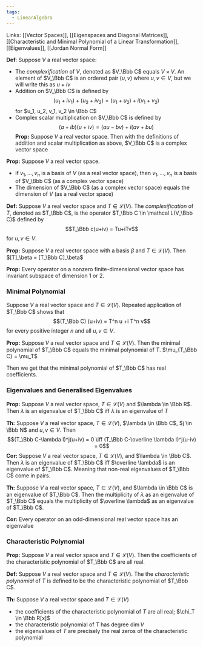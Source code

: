 ```yaml
---
tags:
  - LinearAlgebra
---
```

Links: [[Vector Spaces]], [[Eigenspaces and Diagonal Matrices]], [[Characteristic and Minimal Polynomial of a Linear Transformation]], [[Eigenvalues]], [[Jordan Normal Form]]

**Def**: Suppose $V$ a real vector space:
- The *complexification* of $V$, denoted as $V_\Bbb C$ equals $V \times V$. An element of $V_\Bbb C$ is an ordered pair $(u, v)$ where $u, v \in V$, but we will write this as $u +iv$
- Addition on $V_\Bbb C$ is defined by $$(u_1+iv_1) + (u_2+iv_2) = (u_1+u_2)+i(v_1+v_2)$$for $u_1, u_2, v_1, v_2 \in \Bbb C$
- Complex scalar multiplication on $V_\Bbb C$ is defined by$$(a+ib)(u+iv) = (au-bv)+i(av+bu)$$
**Prop:** Suppose $V$ a real vector space. Then with the definitions of addition and scalar multiplication as above, $V_\Bbb C$ is a complex vector space

**Prop:** Suppose $V$ a real vector space. 
- if $v_1, \dots, v_n$ is a basis of $V$ (as a real vector space), then $v_1, \dots, v_n$ is a basis of $V_\Bbb C$ (as a complex vector space)
- The dimension of $V_\Bbb C$ (as a complex vector space) equals the dimension of $V$ (as a real vector space)


**Def:** Suppose $V$ a real vector space and $T \in \mathcal L(V)$. The *complexification* of $T$, denoted as $T_\Bbb C$, is the operator $T_\Bbb C \in \mathcal L(V_\Bbb C)$ defined by $$T_\Bbb c(u+iv) = Tu+iTv$$for $u, v \in V$.

**Prop:** Suppose $V$ a real vector space with a basis $\beta$ and $T\in \mathcal L(V)$. Then $[T]_\beta = [T_\Bbb C]_\beta$

**Prop:** Every operator on a nonzero finite-dimensional vector space has invariant subspace of dimension $1$ or $2$.

### Minimal Polynomial

Suppose $V$ a real vector space and $T\in \mathcal L(V)$. Repeated application of $T_\Bbb C$ shows that $$(T_\Bbb C) (u+iv) = T^n u +i T^n v$$
for every positive integer $n$ and all $u, v \in V$. 

**Prop:** Suppose $V$ a real vector space and $T\in \mathcal L(V)$. Then the minimal polynomial of $T_\Bbb C$ equals the minimal polynomial of $T$. $\mu_{T_\Bbb C} = \mu_T$

Then we get that the minimal polynomial of $T_\Bbb C$ has real coefficients. 

### Eigenvalues and Generalised Eigenvalues

**Prop:** Suppose $V$ a real vector space, $T\in \mathcal L(V)$ and $\lambda \in \Bbb R$. Then $\lambda$ is an eigenvalue of $T_\Bbb C$ iff $\lambda$ is an eigenvalue of $T$

**Th:** Suppose $V$ a real vector space, $T\in \mathcal L(V)$, $\lambda \in \Bbb C$, $j \in \Bbb N$ and $u, v \in V$. Then $$(T_\Bbb C-\lambda I)^j(u+iv)  = 0 \iff (T_\Bbb C-\overline \lambda I)^j(u-iv)  = 0$$
**Cor:** Suppose $V$ a real vector space, $T\in \mathcal L(V)$, and $\lambda \in \Bbb C$. Then $\lambda$ is an eigenvalue of $T_\Bbb C$ iff $\overline \lambda$ is an eigenvalue of $T_\Bbb C$. Meaning that non-real eigenvalues of $T_\Bbb C$ come in pairs.

**Th:** Suppose $V$ a real vector space, $T\in \mathcal L(V)$, and $\lambda \in \Bbb C$ is an eigenvalue of $T_\Bbb C$. Then the multiplicity of $\lambda$ as an eigenvalue of $T_\Bbb C$ equals the multiplicity of $\overline \lambda$ as an eigenvalue of $T_\Bbb C$. 

**Cor:** Every operator on an odd-dimensional real vector space has an eigenvalue

### Characteristic Polynomial

**Prop:** Suppose $V$ a real vector space and $T\in \mathcal L(V)$. Then the coefficients of the characteristic polynomial of $T_\Bbb C$ are all real. 

**Def:** Suppose $V$ a real vector space and $T \in \mathcal L(V)$. The the *characteristic polynomial* of $T$ is defined to be the characteristic polynomial of $T_\Bbb C$. 

**Th:** Suppose $V$ a real vector space and $T\in \mathcal L(V)$
- the coefficients of the characteristic polynomial of $T$ are all real; $\chi_T \in \Bbb R[x]$
- the characteristic polynomial of $T$ has degree $\dim V$ 
- the eigenvalues of $T$ are precisely the real zeros of the characteristic polynomial